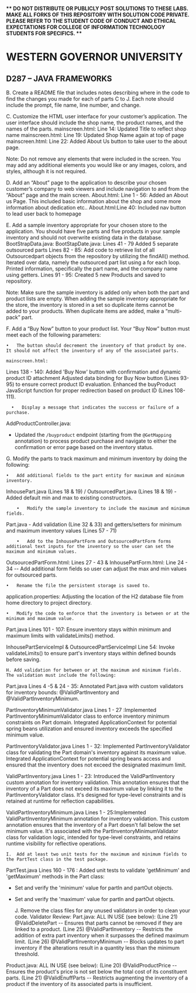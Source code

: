 <strong>** DO NOT DISTRIBUTE OR PUBLICLY POST SOLUTIONS TO THESE LABS. MAKE ALL FORKS OF THIS REPOSITORY WITH SOLUTION CODE PRIVATE. PLEASE REFER TO THE STUDENT CODE OF CONDUCT AND ETHICAL EXPECTATIONS FOR COLLEGE OF INFORMATION TECHNOLOGY STUDENTS FOR SPECIFICS. ** </strong>

# WESTERN GOVERNOR UNIVERSITY 
## D287 – JAVA FRAMEWORKS
B.  Create a README file that includes notes describing where in the code to find the changes you made for each of parts C to J. Each note should include the prompt, file name, line number, and change.


C.  Customize the HTML user interface for your customer’s application. The user interface should include the shop name, the product names, and the names of the parts.
    mainscreen.html: Line 14: Updated Title to reflect shop name
    mainscreen.html: Line 19: Updated Shop Name again at top of page
    mainscreen.html: Line 22: Added About Us button to take user to the about page. 

Note: Do not remove any elements that were included in the screen. You may add any additional elements you would like or any images, colors, and styles, although it is not required.


D.  Add an “About” page to the application to describe your chosen customer’s company to web viewers and include navigation to and from the “About” page and the main screen.
    About.html: Line 1 - 56: Added an About us Page. This included basic information about the shop and some more information about dedication etc..
    About.html:Line 40: Included nav button to lead user back to homepage

E.  Add a sample inventory appropriate for your chosen store to the application. You should have five parts and five products in your sample inventory and should not overwrite existing data in the database.
    BootStrapData.java: 
    BootStapDate.java: Lines 41 - 79 Added 5 separate outsourced parts
    Lines 82 - 85: Add code to retrieve list of all Outsourcedpart objects from the repository by utilizing the findAll() method. Iterated over data, namely the outsourced part list using a for
    each loop. Printed information, specifically the part name, and the company name using getters. 
    Lines 91 - 95: Created 5 new Products and saved to repository. 
    

Note: Make sure the sample inventory is added only when both the part and product lists are empty. When adding the sample inventory appropriate for the store, the inventory is stored in a set so duplicate items cannot be added to your products. When duplicate items are added, make a “multi-pack” part.


F.  Add a “Buy Now” button to your product list. Your “Buy Now” button must meet each of the following parameters:

    •   The button should decrement the inventory of that product by one. It should not affect the inventory of any of the associated parts.
    
    mainscreen.html:    
Lines 138 - 140: Added 'Buy Now' button with confirmation and dynamic product ID attachment 
Adjusted data binding for Buy Now button (Lines 93-95) to ensure correct product ID evaluation.
Enhanced the buyProduct JavaScript function for proper redirection based on product ID (Lines 108-111).
    
      
    
      •   Display a message that indicates the success or failure of a purchase.
AddProductController.java:
- Updated the `/buyproduct` endpoint (starting from the `@GetMapping` annotation) to process product purchase and navigate to either the confirmation or error page based on the inventory status.


G. Modify the parts to track maximum and minimum inventory by doing the following:

    •   Add additional fields to the part entity for maximum and minimum inventory.
InhousePart.java (Lines 18 & 19) / OutsourcedPart.java (Lines 18 & 19) - Added default min and max to existing constructors.

        •   Modify the sample inventory to include the maximum and minimum fields.
Part.java - Add validation (Line 32 & 33) and getters/setters for minimum and maximum inventory values (Lines 57 - 71)

        •   Add to the InhousePartForm and OutsourcedPartForm forms additional text inputs for the inventory so the user can set the maximum and minimum values.
OutsourcedPartForm.html: Lines 27 - 43 & InhousePartForm.html: Line 24 - 34 -- Add additional form fields so user can adjust the max and min values for outsourced parts.

    •   Rename the file the persistent storage is saved to.
application.properties: Adjusting the location of the H2 database file from home directory to project directory.

    •   Modify the code to enforce that the inventory is between or at the minimum and maximum value.
Part.java Lines 101 - 107: Ensure inventory stays within minimum and maximum limits with validateLimits() method.

InhousePartServiceImpl & OutsourcedPartServiceImpl Line 54: Invoke validateLimits() to ensure part's inventory stays within defined bounds before saving.


    H. Add validation for between or at the maximum and minimum fields. The validation must include the following:
Part.java Lines 4 -5 & 24 - 35: Annotated Part.java with custom validators for inventory bounds: @ValidPartInventory and @ValidPartInventoryMinimum.

PartInventoryMinimumValidator.java Lines 1 - 27 :Implemented PartInventoryMinimumValidator class to enforce inventory minimum constraints on Part domain. 
Integrated ApplicationContext for potential spring beans utilization and ensured inventory exceeds the specified minimum value.

PartInventoryValidator.java Lines 1 - 32: Implemented PartInventoryValidator class for validating the Part domain's inventory against its maximum value. 
Integrated ApplicationContext for potential spring beans access and ensured that the inventory does not exceed the designated maximum limit.

ValidPartInventory.java Lines 1 - 23: Introduced the ValidPartInventory custom annotation for inventory validation. This annotation ensures that the inventory 
of a Part does not exceed its maximum value by linking it to the PartInventoryValidator class. It's designed for type-level constraints and is retained at 
runtime for reflection capabilities.

ValidPartInventoryMinimum.java Lines 1 - 25:Implemented ValidPartInventoryMinimum annotation for inventory validation. This custom annotation ensures 
that the inventory of a Part doesn't fall below the set minimum value. It's associated with the PartInventoryMinimumValidator class 
for validation logic, intended for type-level constraints, and retains runtime visibility for reflective operations.

    I.  Add at least two unit tests for the maximum and minimum fields to the PartTest class in the test package.
PartTest.java Lines 160 - 176 : Added unit tests to validate 'getMinimum' and 'getMaximum' methods in the Part class:
- Set and verify the 'minimum' value for partIn and partOut objects.
- Set and verify the 'maximum' value for partIn and partOut objects.


    J.  Remove the class files for any unused validators in order to clean your code.
Validator Review: 
Part.java: ALL IN USE (see below):
(Line 21) @ValidDeletePart -- Ensures that parts cannot be removed if they are linked to a product.
(Line 25) @ValidPartInventory -- Restricts the addition of extra part inventory when it surpasses the defined maximum limit.
(Line 26) @ValidPartInventoryMinimum -- Blocks updates to part inventory if the alterations result in a quantity less than the minimum threshold.

Product.java: ALL IN USE (see below):
(Line 20) @ValidProductPrice -- Ensures the product's price is not set below the total cost of its constituent parts.
(Line 21) @ValidEnuffParts -- Restricts augmenting the inventory of a product if the inventory of its associated parts is insufficient.